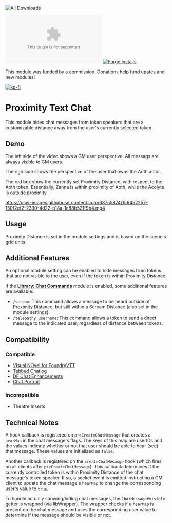 ![All Downloads](https://img.shields.io/github/downloads/jessev14/proximity-text-chat/total?style=for-the-badge)

![Latest Release Download Count](https://img.shields.io/github/downloads/jessev14/proximity-text-chat/latest/PTC.zip)
[![Forge Installs](https://img.shields.io/badge/dynamic/json?label=Forge%20Installs&query=package.installs&suffix=%25&url=https%3A%2F%2Fforge-vtt.com%2Fapi%2Fbazaar%2Fpackage%2Fproximity-text-chat&colorB=4aa94a)](https://forge-vtt.com/bazaar#package=proximity-text-chat)

This module was funded by a commission. Donations help fund upates and new modules!

[![ko-fi](https://ko-fi.com/img/githubbutton_sm.svg)](https://ko-fi.com/jessev14)

# Proximity Text Chat

This module hides chat messages from token speakers that are a customizable distance away from the user's currently selected token.

## Demo
The left side of the video shows a GM user perspective. All messags are always visible to GM users.

The righ side shows the perspective of the user that owns the Aoth actor.

The red box show the currently set Proximity Distance, with respect to the Aoth token. Essentially, Zanna is within proximity of Aoth, while the Acolyte is outside proximity.

https://user-images.githubusercontent.com/68755874/156452257-150f2ef2-2330-4d22-b18a-1c88b521f9b4.mp4

## Usage
Proximity Distance is set in the module settings and is based on the scene's grid units.

## Additional Features
An optional module setting can be enabled to hide messages from tokens that are not visible to the user, even if the token is within Proximity Distance.

If the [**Library: Chat Commands**](https://foundryvtt.com/packages/_chatcommands) module is enabled, some additional features are available:
- `/scream`: This command allows a message to be heard outside of Proximity Distance, but still within a Scream Distance (also set in the module settings).
- `/telepathy username`: This command allows a token to send a direct message to the indicated user, regardless of distance between tokens.

## Compatibility
### Compatible
- [VIsual NOvel for FoundryVTT](https://foundryvtt.com/packages/vino)
- [Tabbed Chatlog](https://foundryvtt.com/packages/tabbed-chatlog)
- [DF Chat Enhancements](https://foundryvtt.com/packages/df-chat-enhance)
- [Chat Portrait](https://foundryvtt.com/packages/chat-portrait)
### Incompatible
- Theatre Inserts

## Technical Notes
A hook callback is registered on `preCreateChatMessage` that creates a `hearMap` in the chat message's flags. The keys of this map are userIDs and the values indicate whether or not that user should be able to hear (see) that message. These values are initialized as `false`.

Another callback is registered on the `createChatMesasge` hook (which fires on all clients after `preCreateChatMessage`). This callback determines if the currently controlled token is within Proximity Distance of the chat message's token speaker. If so, a socket event is emitted instructing a GM client to update the chat message's `hearMap` to change the corresponding user's value to `true`.

To handle actually showing/hiding chat messages, the `ChatMessage#visible` getter is wrapped (via libWrapper). The wrapper checks if a `hearMap` is present on the chat message and uses the corresponding user value to determine if the message should be visible or not.
